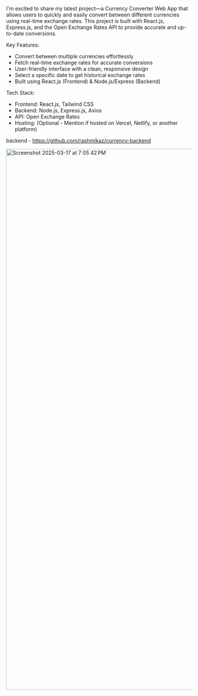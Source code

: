 I'm excited to share my latest project—a Currency Converter Web App that allows users to quickly and easily convert between different currencies using real-time exchange rates. This project is built with React.js, Express.js, and the Open Exchange Rates API to provide accurate and up-to-date conversions.

Key Features:

- Convert between multiple currencies effortlessly
- Fetch real-time exchange rates for accurate conversions
- User-friendly interface with a clean, responsive design
- Select a specific date to get historical exchange rates
- Built using React.js (Frontend) & Node.js/Express (Backend)

 Tech Stack:
 
 - Frontend: React.js, Tailwind CSS
 - Backend: Node.js, Express.js, Axios
 - API: Open Exchange Rates
 - Hosting: (Optional - Mention if hosted on Vercel, Netlify, or another platform)

backend - https://github.com/rashmikaz/currency-backend

<img width="1470" alt="Screenshot 2025-03-17 at 7 05 42 PM" src="https://github.com/user-attachments/assets/246e02aa-7c6b-41b8-a197-ccbf55cd4354" />
